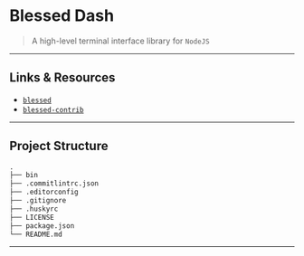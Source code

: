 # Blessed Dash

> A high-level terminal interface library for `NodeJS`

---

## Links & Resources

* [`blessed`](https://github.com/chjj/blessed)
* [`blessed-contrib`](https://github.com/yaronn/blessed-contrib)

---

## Project Structure

```md
.
├── bin
├── .commitlintrc.json
├── .editorconfig
├── .gitignore
├── .huskyrc
├── LICENSE
├── package.json
└── README.md
```

---
